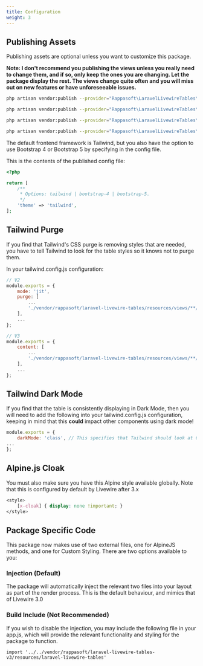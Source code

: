 ```yaml
---
title: Configuration
weight: 3
---
```


## Publishing Assets

Publishing assets are optional unless you want to customize this package.

**Note: I don't recommend you publishing the views unless you really need to change them, and if so, only keep the ones you are changing. Let the package display the rest. The views change quite often and you will miss out on new features or have unforeseeable issues.**

```bash
php artisan vendor:publish --provider="Rappasoft\LaravelLivewireTables\LaravelLivewireTablesServiceProvider" --tag=livewire-tables-config

php artisan vendor:publish --provider="Rappasoft\LaravelLivewireTables\LaravelLivewireTablesServiceProvider" --tag=livewire-tables-views

php artisan vendor:publish --provider="Rappasoft\LaravelLivewireTables\LaravelLivewireTablesServiceProvider" --tag=livewire-tables-translations

php artisan vendor:publish --provider="Rappasoft\LaravelLivewireTables\LaravelLivewireTablesServiceProvider" --tag=livewire-tables-public

```

The default frontend framework is Tailwind, but you also have the option to use Bootstrap 4 or Bootstrap 5 by specifying in the config file.

This is the contents of the published config file:

```php
<?php

return [
    /**
     * Options: tailwind | bootstrap-4 | bootstrap-5.
     */
    'theme' => 'tailwind',
];
```

## Tailwind Purge

If you find that Tailwind's CSS purge is removing styles that are needed, you have to tell Tailwind to look for the table styles so it knows not to purge them.

In your tailwind.config.js configuration:

```js
// V2
module.exports = {
    mode: 'jit',
    purge: [
        ...
        './vendor/rappasoft/laravel-livewire-tables/resources/views/**/*.blade.php',
    ],
    ...
};

// V3
module.exports = {
    content: [
        ...
        './vendor/rappasoft/laravel-livewire-tables/resources/views/**/*.blade.php',
    ],
    ...
};
```

## Tailwind Dark Mode
If you find that the table is consistently displaying in Dark Mode, then you will need to add the following into your tailwind.config.js configuration, keeping in mind that this **could** impact other components using dark mode! 

```js
module.exports = {
    darkMode: 'class', // This specifies that Tailwind should look at Class elements to determine dark mode
...
};
```

## Alpine.js Cloak

You must also make sure you have this Alpine style available globally. Note that this is configured by default by Livewire after 3.x

```css
<style>
    [x-cloak] { display: none !important; }
</style>
```

## Package Specific Code

This package now makes use of two external files, one for AlpineJS methods, and one for Custom Styling.  There are two options available to you:

### Injection (Default)
The package will automatically inject the relevant two files into your layout as part of the render process.  This is the default behaviour, and mimics that of Livewire 3.0

### Build Include (Not Recommended)
If you wish to disable the injection, you may include the following file in your app.js, which will provide the relevant functionality and styling for the package to function.
```
import '../../vendor/rappasoft/laravel-livewire-tables-v3/resources/laravel-livewire-tables'
```
